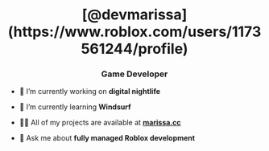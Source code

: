 <h1 align="center">[@devmarissa](https://www.roblox.com/users/1173561244/profile)</h1>
<h3 align="center">Game Developer</h3>

- 🔭 I’m currently working on **digital nightlife**

- 🌱 I’m currently learning **Windsurf**

- 👨‍💻 All of my projects are available at [**marissa.cc**](https://marissa.cc)

- 💬 Ask me about **fully managed Roblox development**

